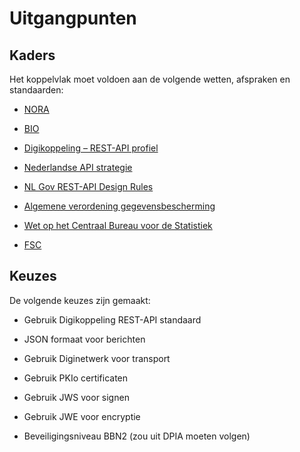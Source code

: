 # Uitgangpunten

## Kaders

Het koppelvlak moet voldoen aan de volgende wetten, afspraken en standaarden: 

- [NORA](https://www.noraonline.nl/wiki/NORA_online) 

- [BIO](https://www.bio-overheid.nl/)

- [Digikoppeling – REST-API profiel](https://logius-standaarden.github.io/Digikoppeling-Koppelvlakstandaard-REST-API/) 

- [Nederlandse API strategie](https://docs.geostandaarden.nl/api/API-Strategie/) 

- [NL Gov REST-API Design Rules](https://logius-standaarden.github.io/API-Design-Rules/) 

- [Algemene verordening gegevensbescherming](https://eur-lex.europa.eu/legal-content/NL/TXT/?uri=celex%3A32016R0679) 

- [Wet op het Centraal Bureau voor de Statistiek](https://wetten.overheid.nl/BWBR0015926/2022-03-02) 

- [FSC](https://docs.fsc.nlx.io/introduction) 

## Keuzes

De volgende keuzes zijn gemaakt: 

- Gebruik Digikoppeling REST-API standaard

- JSON formaat voor berichten 

- Gebruik Diginetwerk voor transport 

- Gebruik PKIo certificaten 

- Gebruik JWS voor signen 

- Gebruik JWE voor encryptie 

- Beveiligingsniveau BBN2 (zou uit DPIA moeten volgen) 

